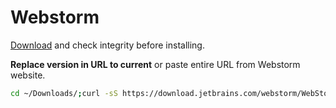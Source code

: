 # Webstorm

[Download](https://www.jetbrains.com/webstorm/download/download-thanks.html) and check integrity before installing.

**Replace version in URL to current** or paste entire URL from Webstorm website.

```bash
cd ~/Downloads/;curl -sS https://download.jetbrains.com/webstorm/WebStorm-2018.3.5.dmg.sha256 | shasum -a 256 -c -; cd - >/dev/null
```

